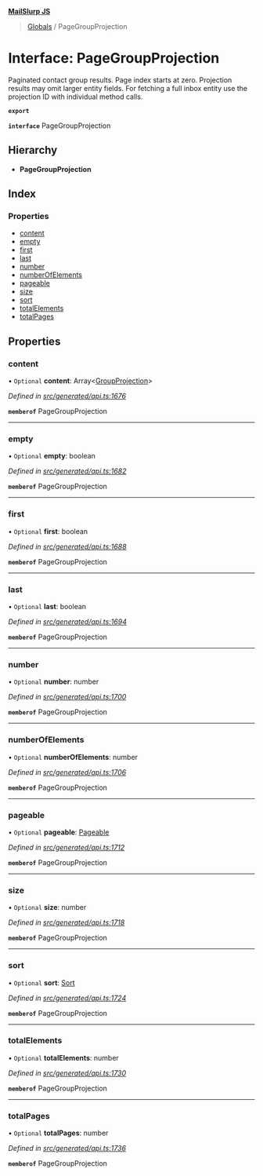 **[MailSlurp JS](../README.md)**

> [Globals](../README.md) / PageGroupProjection

# Interface: PageGroupProjection

Paginated contact group results. Page index starts at zero. Projection results may omit larger entity fields. For fetching a full inbox entity use the projection ID with individual method calls.

**`export`** 

**`interface`** PageGroupProjection

## Hierarchy

* **PageGroupProjection**

## Index

### Properties

* [content](pagegroupprojection.md#content)
* [empty](pagegroupprojection.md#empty)
* [first](pagegroupprojection.md#first)
* [last](pagegroupprojection.md#last)
* [number](pagegroupprojection.md#number)
* [numberOfElements](pagegroupprojection.md#numberofelements)
* [pageable](pagegroupprojection.md#pageable)
* [size](pagegroupprojection.md#size)
* [sort](pagegroupprojection.md#sort)
* [totalElements](pagegroupprojection.md#totalelements)
* [totalPages](pagegroupprojection.md#totalpages)

## Properties

### content

• `Optional` **content**: Array\<[GroupProjection](groupprojection.md)>

*Defined in [src/generated/api.ts:1676](https://github.com/mailslurp/mailslurp-client/blob/c6aef6d/src/generated/api.ts#L1676)*

**`memberof`** PageGroupProjection

___

### empty

• `Optional` **empty**: boolean

*Defined in [src/generated/api.ts:1682](https://github.com/mailslurp/mailslurp-client/blob/c6aef6d/src/generated/api.ts#L1682)*

**`memberof`** PageGroupProjection

___

### first

• `Optional` **first**: boolean

*Defined in [src/generated/api.ts:1688](https://github.com/mailslurp/mailslurp-client/blob/c6aef6d/src/generated/api.ts#L1688)*

**`memberof`** PageGroupProjection

___

### last

• `Optional` **last**: boolean

*Defined in [src/generated/api.ts:1694](https://github.com/mailslurp/mailslurp-client/blob/c6aef6d/src/generated/api.ts#L1694)*

**`memberof`** PageGroupProjection

___

### number

• `Optional` **number**: number

*Defined in [src/generated/api.ts:1700](https://github.com/mailslurp/mailslurp-client/blob/c6aef6d/src/generated/api.ts#L1700)*

**`memberof`** PageGroupProjection

___

### numberOfElements

• `Optional` **numberOfElements**: number

*Defined in [src/generated/api.ts:1706](https://github.com/mailslurp/mailslurp-client/blob/c6aef6d/src/generated/api.ts#L1706)*

**`memberof`** PageGroupProjection

___

### pageable

• `Optional` **pageable**: [Pageable](pageable.md)

*Defined in [src/generated/api.ts:1712](https://github.com/mailslurp/mailslurp-client/blob/c6aef6d/src/generated/api.ts#L1712)*

**`memberof`** PageGroupProjection

___

### size

• `Optional` **size**: number

*Defined in [src/generated/api.ts:1718](https://github.com/mailslurp/mailslurp-client/blob/c6aef6d/src/generated/api.ts#L1718)*

**`memberof`** PageGroupProjection

___

### sort

• `Optional` **sort**: [Sort](sort.md)

*Defined in [src/generated/api.ts:1724](https://github.com/mailslurp/mailslurp-client/blob/c6aef6d/src/generated/api.ts#L1724)*

**`memberof`** PageGroupProjection

___

### totalElements

• `Optional` **totalElements**: number

*Defined in [src/generated/api.ts:1730](https://github.com/mailslurp/mailslurp-client/blob/c6aef6d/src/generated/api.ts#L1730)*

**`memberof`** PageGroupProjection

___

### totalPages

• `Optional` **totalPages**: number

*Defined in [src/generated/api.ts:1736](https://github.com/mailslurp/mailslurp-client/blob/c6aef6d/src/generated/api.ts#L1736)*

**`memberof`** PageGroupProjection
